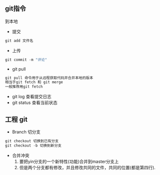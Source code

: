 ## git指令
到本地
- 提交
```asm
git add 文件名

```
- 上传
```asm
git commit -m "评论"
```
- git pull
```asm
git pull 命令用于从远程获取代码并合并本地的版本
相当于git fetch 和 git merge
一般推荐用git fetch
```
- git log 查看提交日志
- git status 查看当前状态

## 工程 git
- Branch 切分支
```asm
git checkout 切换到已有分支
git checkout -b 切换到新分支
```
- 合并冲突
    1. 要把yin分支的一个新特性(功能)合并到master分支上
    2. 但是两个分支都有修改，并且修改共同的文件，共同的位置(都是第四行).
```asm

```